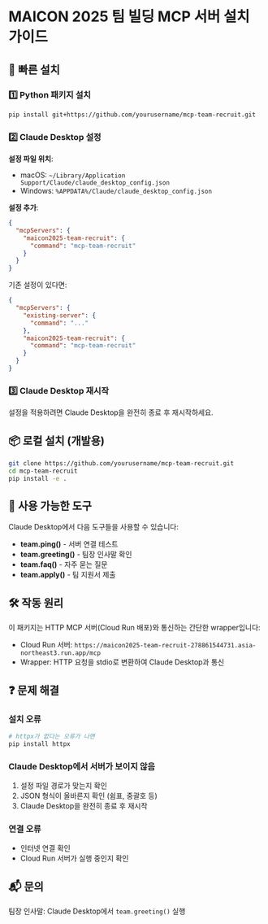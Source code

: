 # MAICON 2025 팀 빌딩 MCP 서버 설치 가이드

## 🚀 빠른 설치

### 1️⃣ Python 패키지 설치
```bash
pip install git+https://github.com/yourusername/mcp-team-recruit.git
```

### 2️⃣ Claude Desktop 설정

**설정 파일 위치**:
- macOS: `~/Library/Application Support/Claude/claude_desktop_config.json`
- Windows: `%APPDATA%/Claude/claude_desktop_config.json`

**설정 추가**:
```json
{
  "mcpServers": {
    "maicon2025-team-recruit": {
      "command": "mcp-team-recruit"
    }
  }
}
```

기존 설정이 있다면:
```json
{
  "mcpServers": {
    "existing-server": {
      "command": "..."
    },
    "maicon2025-team-recruit": {
      "command": "mcp-team-recruit"
    }
  }
}
```

### 3️⃣ Claude Desktop 재시작

설정을 적용하려면 Claude Desktop을 완전히 종료 후 재시작하세요.

## 📦 로컬 설치 (개발용)

```bash
git clone https://github.com/yourusername/mcp-team-recruit.git
cd mcp-team-recruit
pip install -e .
```

## 🔧 사용 가능한 도구

Claude Desktop에서 다음 도구들을 사용할 수 있습니다:

- **team.ping()** - 서버 연결 테스트
- **team.greeting()** - 팀장 인사말 확인
- **team.faq()** - 자주 묻는 질문
- **team.apply()** - 팀 지원서 제출

## 🛠️ 작동 원리

이 패키지는 HTTP MCP 서버(Cloud Run 배포)와 통신하는 간단한 wrapper입니다:
- Cloud Run 서버: `https://maicon2025-team-recruit-278861544731.asia-northeast3.run.app/mcp`
- Wrapper: HTTP 요청을 stdio로 변환하여 Claude Desktop과 통신

## ❓ 문제 해결

### 설치 오류
```bash
# httpx가 없다는 오류가 나면
pip install httpx
```

### Claude Desktop에서 서버가 보이지 않음
1. 설정 파일 경로가 맞는지 확인
2. JSON 형식이 올바른지 확인 (쉼표, 중괄호 등)
3. Claude Desktop을 완전히 종료 후 재시작

### 연결 오류
- 인터넷 연결 확인
- Cloud Run 서버가 실행 중인지 확인

## 📬 문의

팀장 인사말: Claude Desktop에서 `team.greeting()` 실행
